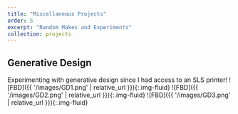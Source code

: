 ```yaml
---
title: "Miscellaneous Projects"
order: 5
excerpt: "Random Makes and Experiments"
collection: projects
---
```


## Generative Design 
Experimenting with generative design since I had access to an SLS printer!
![FBD]({{ '/images/GD1.png' | relative_url }}){:.img-fluid}
![FBD]({{ '/images/GD2.png' | relative_url }}){:.img-fluid}
![FBD]({{ '/images/GD3.png' | relative_url }}){:.img-fluid}
